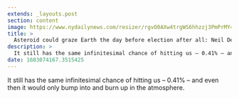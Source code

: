 ```yaml
--- 
extends: _layouts.post 
section: content 
image: https://www.nydailynews.com/resizer/rgvO0AXw4trgWS6hhzzj3PmPrMY=/1200x0/top/cloudfront-us-east-1.images.arcpublishing.com/tronc/LXMDDSUL4ZFT5FKMZUU6TGQ22I.jpg 
title: > 
  Asteroid could graze Earth the day before election after all: Neil DeGrasse Tyson 
description: > 
  It still has the same infinitesimal chance of hitting us – 0.41% – and even then it would only bump into and burn up in the atmosphere. 
date: 1603074167.3515425 
--- 
```

<div><p class=""> It still has the same infinitesimal chance of hitting us &#8211; 0.41% &#8211; and even then it would only bump into and burn up in the atmosphere.</p> </div>